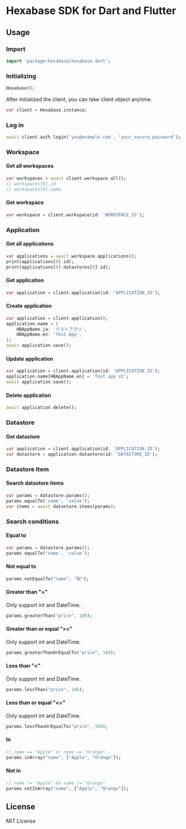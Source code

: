 # Hexabase SDK for Dart and Flutter

## Usage

### Import

```dart
import 'package:hexabase/hexabase.dart';
```

### Initializing

```dart
Hexabase();
```

After initialized the client, you can take client object anytime.

```dart
var client = Hexabase.instance;
```

### Log in 

```dart
await client.auth.login('you@example.com', 'your_secure_password');
```

### Workspace

#### Get all workspaces

```dart
var workspaces = await client.workspace.all();
// workspaces[0].id
// workspaces[0].name
```

#### Get workspace

```dart
var workspace = client.workspace(id: 'WORKSPACE_ID');
```

### Application

#### Get all applications

```dart
var applications = await workspace.applications();
print(applications[0].id);
print(applications[0].datastores[0].id);
```

#### Get application

```dart
var application = client.application(id: 'APPLICATION_ID');
```

#### Create application

```dart
var application = client.application();
application.name = {
	HBAppName.ja: 'テストアプリ',
	HBAppName.en: 'Test App',
};
await application.save();
```

#### Update application

```dart
var application = client.application(id: 'APPLICATION_ID');
application.name[HBAppName.en] = 'Test app v2';
await application.save();
```

#### Delete application

```dart
await application.delete();
```

### Datastore

#### Get datastore

```dart
var application = client.application(id: 'APPLICATION_ID');
var datastore = application.datastore(id: 'DATASTORE_ID');
```

### Datastore Item

#### Search datastore items

```dart
var params = datastore.params();
params.equalTo('name', 'value');
var items = await datastore.items(params);
```

### Search conditions

#### Equal to

```dart
var params = datastore.params();
params.equalTo('name', 'value');
```

#### Not equal to

```dart
params.notEqualTo("name", "梨");
```

#### Greater than ">"

Only support int and DateTime.

```dart
params.greaterThan("price", 100);
```

#### Greater than or equal ">="

Only support int and DateTime.

```dart
params.greaterThanOrEqualTo("price", 100);
```

#### Less than "<"

Only support int and DateTime.

```dart
params.lessThan("price", 100);
```

#### Less than or equal "<="

Only support int and DateTime.

```dart
params.lessThanOrEqualTo("price", 100);
```

#### In

```dart
// name == "Apple" or name == "Orange"
params.inArray("name", ["Apple", "Orange"]);
```

#### Not in

```dart
// name != "Apple" && name != "Orange"
params.notInArray("name", ["Apple", "Orange"]);
```

## License

MIT License


